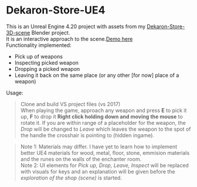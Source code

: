 # Dekaron-Store-UE4  
  
This is an Unreal Engine 4.20 project with assets from my [Dekaron-Store-3D-scene](https://github.com/leozhekov/Dekaron-Store-3D-scene) Blender project.  
It is an interactive approach to the scene.[Demo here](https://www.youtube.com/watch?v=t8DX7w0pkno)  
Functionality implemented:  
* Pick up of weapons
* Inspecting picked weapon
* Dropping a picked weapon
* Leaving it back on the same place (or any other [for now] place of a weapon)

Usage: 
> Clone and build VS project files (vs 2017)  
> When playing the game, approach any weapon and press **E** to pick it up, **F** to drop it **Right click holding down and moving the mouse** to rotate it. If you are within range of a placeholder for the weapon, the *Drop* will be changed to *Leave* which leaves the weapon to the spot of the handle the crosshair is pointing to (hidden ingame). 

> Note 1: Materials may differ. I have yet to learn how to implement better UE4 materials for wood, metal, floor, stone, emmision materials and the runes on the walls of the enchanter room.  
> Note 2: UI elements for *Pick up, Drop, Leave, Inspect* will be replaced with visuals for keys and an explanation will be given before the *exploration of the shop (scene)* is started. 
